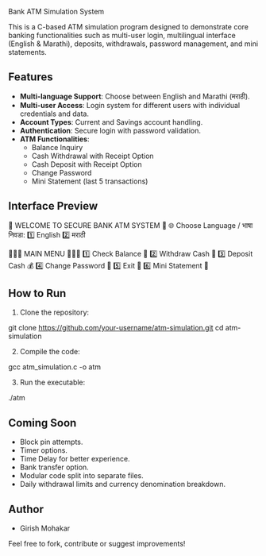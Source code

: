 Bank ATM Simulation System

This is a C-based ATM simulation program designed to demonstrate core banking functionalities such as multi-user login, multilingual interface (English & Marathi), deposits, withdrawals, password management, and mini statements.

## Features

- **Multi-language Support**: Choose between English and Marathi (मराठी).
- **Multi-user Access**: Login system for different users with individual credentials and data.
- **Account Types**: Current and Savings account handling.
- **Authentication**: Secure login with password validation.
- **ATM Functionalities**:
  - Balance Inquiry
  - Cash Withdrawal with Receipt Option
  - Cash Deposit with Receipt Option
  - Change Password
  - Mini Statement (last 5 transactions)

## Interface Preview

🏦 WELCOME TO SECURE BANK ATM SYSTEM 🏦 🌐 Choose Language / भाषा निवडा: 1️⃣  English 2️⃣  मराठी

🔸🔸🔸 MAIN MENU 🔸🔸🔸 1️⃣  Check Balance 🧾 2️⃣  Withdraw Cash 💸 3️⃣  Deposit Cash 💰 4️⃣  Change Password 🔄 5️⃣  Exit 🚪 6️⃣  Mini Statement 🧾

## How to Run

1. Clone the repository:

git clone https://github.com/your-username/atm-simulation.git cd atm-simulation

2. Compile the code:

gcc atm_simulation.c -o atm

3. Run the executable:

./atm

## Coming Soon

- Block pin attempts.
- Timer options.
- Time Delay for better experience.
- Bank transfer option.
- Modular code split into separate files.
- Daily withdrawal limits and currency denomination breakdown.

## Author

- Girish Mohakar 

Feel free to fork, contribute or suggest improvements!

